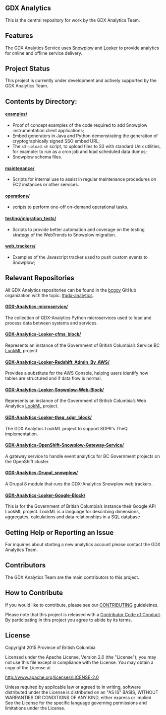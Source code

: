 ## GDX Analytics

This is the central repository for work by the GDX Analytics Team.

## Features

The GDX Analytics Service uses [Snowplow](http://snowplowanalytics.com/) and [Looker](http://looker.com/) to provide analytics for online and offline service delivery.

## Project Status

This project is currently under development and actively supported by the GDX Analytics Team.

## Contents by Directory:

#### [examples/](./examples/)

- Proof of concept examples of the code required to add Snowplow instrumentation client applications;
- Embed generators in Java and Python demonstrating the generation of cryptographically signed SSO embed URL;
- The `s3-upload.sh` script, to upload files to S3 with standard Unix utilities, for example: to run as a cron job and load scheduled data dumps;
- Snowplow schema files.

#### [maintenance/](./maintenance/)

- Scripts for internal use to assist in regular maintenance procedures on EC2 instances or other services.

#### [operations/](./operations/)

- scripts to perform one-off on-demand operational tasks.

#### [testing/migration_tests/](./testing/migration_tests/)

- Scripts to provide better automation and coverage on the testing strategy of the WebTrends to Snowplow migration.

#### [web_trackers/](./web_trackers/)

- Examples of the Javascript tracker used to push custom events to Snowplow;

## Relevant Repositories

All GDX Analytics repositories can be found in the [bcgov](https://github.com/bcgov/) GitHub organization with the topic: [#gdx-analytics](https://github.com/topics/gdx-analytics).

#### [GDX-Analytics-microservice/](https://github.com/bcgov/GDX-Analytics-microservice)

The collection of GDX-Analytics Python microservices used to load and process data between systems and services.

#### [GDX-Analytics-Looker-cfms_block/](https://github.com/bcgov/GDX-Analytics-Looker-cfms_block)

Represents an instance of the Government of British Columbia’s Service BC [LookML](https://docs.looker.com/data-modeling/learning-lookml/what-is-lookml) project.

#### [GDX-Analytics-Looker-Redshift_Admin_By_AWS/](https://github.com/bcgov/GDX-Analytics-Looker-Redshift_Admin_By_AWS)

Provides a substitute for the AWS Console, helping users identify how tables are structured and if data flow is normal.

#### [GDX-Analytics-Looker-Snowplow-Web-Block/](https://github.com/bcgov/GDX-Analytics-Looker-Snowplow-Web-Block)

Represents an instance of the Government of British Columbia’s Web Analytics [LookML](https://docs.looker.com/data-modeling/learning-lookml/what-is-lookml) project.

#### [GDX-Analytics-Looker-theq_sdpr_block/](https://github.com/bcgov/GDX-Analytics-Looker-theq_sdpr_block)

The GDX Analytics LookML project to support SDPR's TheQ implementation.

#### [GDX-Analytics-OpenShift-Snowplow-Gateway-Service/](https://github.com/bcgov/GDX-Analytics-OpenShift-Snowplow-Gateway-Service)

A gateway service to handle event analytics for BC Government projects on the OpenShift cluster.

#### [GDX-Analytics-Drupal_snowplow/](https://github.com/bcgov/GDX-Analytics-Drupal-Snowplow)

A Drupal 8 module that runs the GDX-Analytics Snowplow web trackers.

#### [GDX-Analytics-Looker-Google-Block/](https://github.com/bcgov/GDX-Analytics-Looker-Google-Block)

This is for the Government of British Columbia’s instance their Google API LookML project. LookML is a language for describing dimensions, aggregates, calculations and data relationships in a SQL database

## Getting Help or Reporting an Issue

For inquiries about starting a new analytics account please contact the GDX Analytics Team.

## Contributors

The GDX Analytics Team are the main contributors to this project.

## How to Contribute

If you would like to contribute, please see our [CONTRIBUTING](CONTRIBUTING.md) guideleines.

Please note that this project is released with a [Contributor Code of Conduct](CODE_OF_CONDUCT.md). By participating in this project you agree to abide by its terms.

## License

Copyright 2015 Province of British Columbia

Licensed under the Apache License, Version 2.0 (the "License");
you may not use this file except in compliance with the License.
You may obtain a copy of the License at

   http://www.apache.org/licenses/LICENSE-2.0

Unless required by applicable law or agreed to in writing, software
distributed under the License is distributed on an "AS IS" BASIS,
WITHOUT WARRANTIES OR CONDITIONS OF ANY KIND, either express or implied.
See the License for the specific language governing permissions and limitations under the License.

